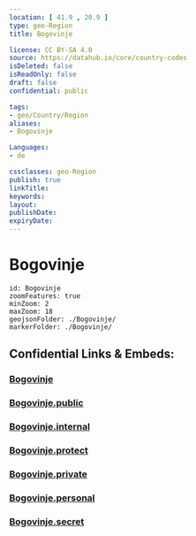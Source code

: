 ```yaml
---
location: [ 41.9 , 20.9 ] 
type: geo-Region
title: Bogovinje

license: CC BY-SA 4.0
source: https://datahub.io/core/country-codes
isDeleted: false
isReadOnly: false
draft: false
confidential: public

tags:
- geo/Country/Region
aliases:
- Bogovinje

Languages:
- de

cssclasses: geo-Region
publish: true
linkTitle: 
keywords: 
layout: 
publishDate: 
expiryDate: 
---
```


# Bogovinje

```leaflet
id: Bogovinje
zoomFeatures: true 
minZoom: 2 
maxZoom: 18
geojsonFolder: ./Bogovinje/
markerFolder: ./Bogovinje/
```


## Confidential Links & Embeds: 

### [Bogovinje](/_Standards/Earth/Continent/Europe/Europe~South/Macedonia~North/Municipalities~Macedonia/Bogovinje.md) 

### [Bogovinje.public](/_public/Earth/Continent/Europe/Europe~South/Macedonia~North/Municipalities~Macedonia/Bogovinje.public.md) 

### [Bogovinje.internal](/_internal/Earth/Continent/Europe/Europe~South/Macedonia~North/Municipalities~Macedonia/Bogovinje.internal.md) 

### [Bogovinje.protect](/_protect/Earth/Continent/Europe/Europe~South/Macedonia~North/Municipalities~Macedonia/Bogovinje.protect.md) 

### [Bogovinje.private](/_private/Earth/Continent/Europe/Europe~South/Macedonia~North/Municipalities~Macedonia/Bogovinje.private.md) 

### [Bogovinje.personal](/_personal/Earth/Continent/Europe/Europe~South/Macedonia~North/Municipalities~Macedonia/Bogovinje.personal.md) 

### [Bogovinje.secret](/_secret/Earth/Continent/Europe/Europe~South/Macedonia~North/Municipalities~Macedonia/Bogovinje.secret.md)

